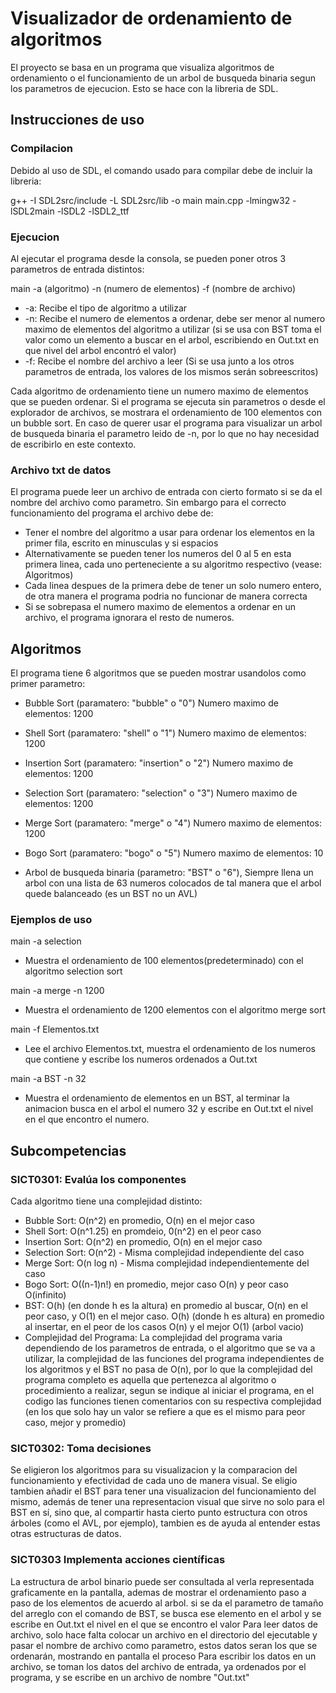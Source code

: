 # Visualizador de ordenamiento de algoritmos

El proyecto se basa en un programa que visualiza algoritmos de ordenamiento o el funcionamiento de un arbol de busqueda binaria segun los parametros de ejecucion. Esto se hace con la libreria de SDL.

## Instrucciones de uso
### Compilacion

Debido al uso de SDL, el comando usado para compilar debe de incluir la libreria:

g++ -I SDL2src/include -L SDL2src/lib -o main main.cpp -lmingw32 -lSDL2main -lSDL2 -lSDL2_ttf

### Ejecucion
Al ejecutar el programa desde la consola, se pueden poner otros 3 parametros de entrada distintos:

main -a (algoritmo) -n (numero de elementos) -f (nombre de archivo)

- -a: Recibe el tipo de algoritmo a utilizar
- -n: Recibe el numero de elementos a ordenar, debe ser menor al numero maximo de elementos del algoritmo a utilizar (si se usa con BST toma el valor como un elemento a buscar en el arbol, escribiendo en Out.txt en que nivel del arbol encontró el valor)
- -f: Recibe el nombre del archivo a leer (Si se usa junto a los otros parametros de entrada, los valores de los mismos serán sobreescritos)

Cada algoritmo de ordenamiento tiene un numero maximo de elementos que se pueden ordenar. 
Si el programa se ejecuta sin parametros o desde el explorador de archivos, se mostrara el ordenamiento de 100 elementos con un bubble sort.
En caso de querer usar el programa para visualizar un arbol de busqueda binaria el parametro leido de -n, por lo que no hay necesidad de escribirlo en este contexto.

### Archivo txt de datos
El programa puede leer un archivo de entrada con cierto formato si se da el nombre del archivo como parametro. Sin embargo para el correcto funcionamiento del programa el archivo debe de:
- Tener el nombre del algoritmo a usar para ordenar los elementos en la primer fila, escrito en minusculas y si espacios
- Alternativamente se pueden tener los numeros del 0 al 5 en esta primera linea, cada uno perteneciente a su algoritmo respectivo (vease: Algoritmos)
- Cada linea despues de la primera debe de tener un solo numero entero, de otra manera el programa podria no funcionar de manera correcta
- Si se sobrepasa el numero maximo de elementos a ordenar en un archivo, el programa ignorara el resto de numeros.

## Algoritmos
El programa tiene 6 algoritmos que se pueden mostrar usandolos como primer parametro:
- Bubble Sort (paramatero: "bubble" o "0") Numero maximo de elementos: 1200
- Shell Sort (paramatero: "shell" o "1") Numero maximo de elementos: 1200
- Insertion Sort (paramatero: "insertion" o "2") Numero maximo de elementos: 1200
- Selection Sort (paramatero: "selection" o "3") Numero maximo de elementos: 1200
- Merge Sort (paramatero: "merge" o "4") Numero maximo de elementos: 1200
- Bogo Sort (paramatero: "bogo" o "5") Numero maximo de elementos: 10

- Arbol de busqueda binaria (parametro:  "BST" o "6"), Siempre llena un arbol con una lista de 63 numeros colocados de tal manera que el arbol quede balanceado (es un BST no un AVL)

### Ejemplos de uso

main -a selection

- Muestra el ordenamiento de 100 elementos(predeterminado) con el algoritmo selection sort

main -a merge -n 1200

- Muestra el ordenamiento de 1200 elementos con el algoritmo merge sort

main -f Elementos.txt

- Lee el archivo Elementos.txt, muestra el ordenamiento de los numeros que contiene y escribe los numeros ordenados a Out.txt

main -a BST -n 32

- Muestra el ordenamiento de elementos en un BST, al terminar la animacion busca en el arbol el numero 32 y escribe en Out.txt el nivel en el que encontro el numero.

## Subcompetencias

### SICT0301: Evalúa los componentes
Cada algoritmo tiene una complejidad distinto:
- Bubble Sort: O(n^2) en promedio, O(n) en el mejor caso
- Shell Sort: O(n^1.25) en promdeio, 0(n^2) en el peor caso
- Insertion Sort: O(n^2) en promedio, O(n) en el mejor caso
- Selection Sort: O(n^2) - Misma complejidad independiente del caso
- Merge Sort: O(n log n) - Misma complejidad independientemente del caso
- Bogo Sort: O((n-1)n!) en promedio, mejor caso O(n) y peor caso O(infinito)
- BST: O(h) (en donde h es la altura) en promedio al buscar, O(n) en el peor caso, y O(1) en el mejor caso. O(h) (donde h es altura) en promedio al insertar, en el peor de los casos O(n) y el mejor O(1) (arbol vacio)
- Complejidad del Programa: La complejidad del programa varia dependiendo de los parametros de entrada, o el algoritmo que se va a utilizar, la complejidad de las funciones del programa independientes de los algoritmos y el BST no pasa de O(n), por lo que la complejidad del programa completo es aquella que pertenezca al algoritmo o procedimiento a realizar, segun se indique al iniciar el programa, en el codigo las funciones tienen comentarios con su respectiva complejidad (en los que solo hay un valor se refiere a que es el mismo para peor caso, mejor y promedio)

### SICT0302: Toma decisiones
Se eligieron los algoritmos para su visualizacion y la comparacion del funcionamiento y efectividad de cada uno de manera visual.
Se eligio tambien añadir el BST para tener una visualizacion del funcionamiento del mismo, además de tener una representacion visual que sirve no solo para el BST en sí, sino que, al compartir hasta cierto punto estructura con otros árboles (como el AVL, por ejemplo), tambien es de ayuda al entender estas otras estructuras de datos.

### SICT0303 Implementa acciones científicas
La estructura de arbol binario puede ser consultada al verla representada graficamente en la pantalla, ademas de mostrar el ordenamiento paso a paso de los elementos de acuerdo al arbol. si se da el parametro de tamaño del arreglo con el comando de BST, se busca ese elemento en el arbol y se escribe en Out.txt el nivel en el que se encontro el valor
Para leer datos de archivo, solo hace falta colocar un archivo en el directorio del ejecutable y pasar el nombre de archivo como parametro, estos datos seran los que se ordenarán, mostrando en pantalla el proceso
Para escribir los datos en un archivo, se toman los datos del archivo de entrada, ya ordenados por el programa, y se escribe en un archivo de nombre "Out.txt"
